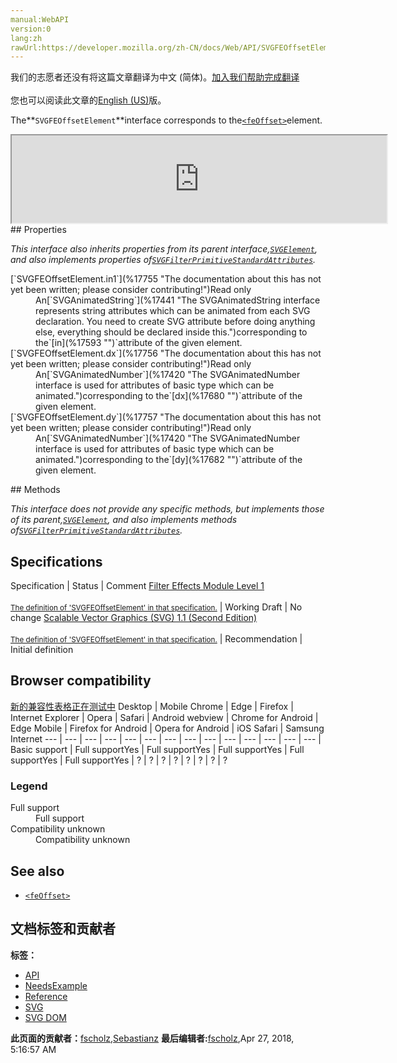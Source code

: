 ```yaml
---
manual:WebAPI
version:0
lang:zh
rawUrl:https://developer.mozilla.org/zh-CN/docs/Web/API/SVGFEOffsetElement
---
```




<bdi>我们的志愿者还没有将这篇文章翻译为<bdi>中文 (简体)</bdi>。[加入我们帮助完成翻译](%17752 "")<br></br>您也可以阅读此文章的[English (US)](%17753 "")版。</bdi>






The**`SVGFEOffsetElement`**interface corresponds to the[`<feOffset>`](%17754 "The <feOffset> SVG filter primitive allows to offset the input image. The input image as a whole is offset by the values specified in the dx and dy attributes.")element.

<iframe src='https://mdn.mozillademos.org/en-US/docs/Web/API/SVGFEOffsetElement$samples/inheritance_diagram?revision=1377368' width='600' height='140'></iframe>
## Properties<a name="Properties"></a>


<em>This interface also inherits properties from its parent interface,[`SVGElement`](%17342 "All of the SVG DOM interfaces that correspond directly to elements in the SVG language derive from the SVGElement interface."), and also implements properties of[`SVGFilterPrimitiveStandardAttributes`](%17591 "The SVGFilterPrimitiveStandardAttributes interface defines the set of DOM attributes that are common across the filter primitive interfaces.").</em>

<dl><dt>[`SVGFEOffsetElement.in1`](%17755 "The documentation about this has not yet been written; please consider contributing!")Read only</dt><dd>An[`SVGAnimatedString`](%17441 "The SVGAnimatedString interface represents string attributes which can be animated from each SVG declaration. You need to create SVG attribute before doing anything else, everything should be declared inside this.")corresponding to the`[in](%17593 "")`attribute of the given element.</dd><dt>[`SVGFEOffsetElement.dx`](%17756 "The documentation about this has not yet been written; please consider contributing!")Read only</dt><dd>An[`SVGAnimatedNumber`](%17420 "The SVGAnimatedNumber interface is used for attributes of basic type <Number> which can be animated.")corresponding to the`[dx](%17680 "")`attribute of the given element.</dd><dt>[`SVGFEOffsetElement.dy`](%17757 "The documentation about this has not yet been written; please consider contributing!")Read only</dt><dd>An[`SVGAnimatedNumber`](%17420 "The SVGAnimatedNumber interface is used for attributes of basic type <Number> which can be animated.")corresponding to the`[dy](%17682 "")`attribute of the given element.</dd></dl>
## Methods<a name="Methods"></a>


<em>This interface does not provide any specific methods, but implements those of its parent,[`SVGElement`](%17342 "All of the SVG DOM interfaces that correspond directly to elements in the SVG language derive from the SVGElement interface."), and also implements methods of[`SVGFilterPrimitiveStandardAttributes`](%17591 "The SVGFilterPrimitiveStandardAttributes interface defines the set of DOM attributes that are common across the filter primitive interfaces.").</em>


## Specifications<a name="Specifications"></a>
Specification | Status | Comment 
[Filter Effects Module Level 1<br></br><small>The definition of &#39;SVGFEOffsetElement&#39; in that specification.</small>](%17758 "") | Working Draft | No change 
[Scalable Vector Graphics (SVG) 1.1 (Second Edition)<br></br><small>The definition of &#39;SVGFEOffsetElement&#39; in that specification.</small>](%17759 "") | Recommendation | Initial definition 


## Browser compatibility<a name="Browser_compatibility"></a>
[新的兼容性表格正在测试中<i></i>](%3360 "")
<abbr>Desktop<i></i></abbr> | <abbr>Mobile<i></i></abbr> 
<abbr>Chrome<i></i></abbr> | <abbr>Edge<i></i></abbr> | <abbr>Firefox<i></i></abbr> | <abbr>Internet Explorer<i></i></abbr> | <abbr>Opera<i></i></abbr> | <abbr>Safari<i></i></abbr> | <abbr>Android webview<i></i></abbr> | <abbr>Chrome for Android<i></i></abbr> | <abbr>Edge Mobile<i></i></abbr> | <abbr>Firefox for Android<i></i></abbr> | <abbr>Opera for Android<i></i></abbr> | <abbr>iOS Safari<i></i></abbr> | <abbr>Samsung Internet<i></i></abbr> 
 ---  |  ---  |  ---  |  ---  |  ---  |  ---  |  ---  |  ---  |  ---  |  ---  |  ---  |  ---  |  ---  |  ---  | 
Basic support | <abbr>Full support</abbr>Yes | <abbr>Full support</abbr>Yes | <abbr>Full support</abbr>Yes | <abbr>Full support</abbr>Yes | <abbr>Full support</abbr>Yes | <abbr>?</abbr> | <abbr>?</abbr> | <abbr>?</abbr> | <abbr>?</abbr> | <abbr>?</abbr> | <abbr>?</abbr> | <abbr>?</abbr> | <abbr>?</abbr> 


### Legend<a name="Legend"></a>
<dl><dt><abbr>Full support</abbr></dt><dd>Full support</dd><dt><abbr>Compatibility unknown</abbr></dt><dd>Compatibility unknown</dd></dl>

## See also<a name="See_also"></a>

* [`<feOffset>`](%17754 "The <feOffset> SVG filter primitive allows to offset the input image. The input image as a whole is offset by the values specified in the dx and dy attributes.")



## 文档标签和贡献者
**标签：**
* [API](%50 "")
* [NeedsExample](%13047 "")
* [Reference](%3381 "")
* [SVG](%457 "")
* [SVG DOM](%17335 "")

**此页面的贡献者：**[fscholz](%60 ""),[Sebastianz](%4468 "")
**最后编辑者:**[fscholz](%60 ""),<time>Apr 27, 2018, 5:16:57 AM</time>


